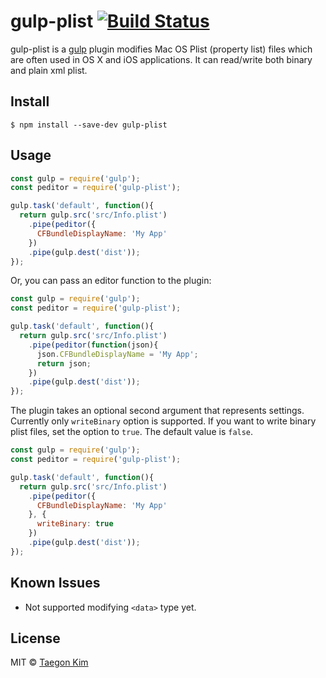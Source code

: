 # gulp-plist [![Build Status](https://travis-ci.org/taggon/gulp-plist.svg?branch=master)](https://travis-ci.org/taggon/gulp-plist)

gulp-plist is a [gulp](https://github.com/gulpjs/gulp) plugin modifies Mac OS Plist (property list) files which are often used in OS X and iOS applications.
It can read/write both binary and plain xml plist.

## Install
```
$ npm install --save-dev gulp-plist
```

## Usage

```js
const gulp = require('gulp');
const peditor = require('gulp-plist');

gulp.task('default', function(){
  return gulp.src('src/Info.plist')
    .pipe(peditor({
      CFBundleDisplayName: 'My App'
    })
    .pipe(gulp.dest('dist'));
});
```

Or, you can pass an editor function to the plugin:

```js
const gulp = require('gulp');
const peditor = require('gulp-plist');

gulp.task('default', function(){
  return gulp.src('src/Info.plist')
    .pipe(peditor(function(json){
      json.CFBundleDisplayName = 'My App';
      return json;
    })
    .pipe(gulp.dest('dist'));
});
```

The plugin takes an optional second argument that represents settings.
Currently only `writeBinary` option is supported. If you want to write binary plist files, set the option to `true`. The default value is `false`.

```js
const gulp = require('gulp');
const peditor = require('gulp-plist');

gulp.task('default', function(){
  return gulp.src('src/Info.plist')
    .pipe(peditor({
      CFBundleDisplayName: 'My App'
    }, {
      writeBinary: true
    })
    .pipe(gulp.dest('dist'));
});
```

## Known Issues

- Not supported modifying `<data>` type yet.

## License

MIT © [Taegon Kim](http://taegon.kim)
